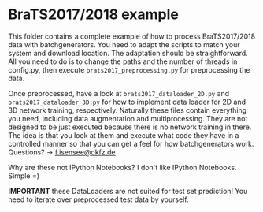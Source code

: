 # BraTS2017/2018 example


This folder contains a complete example of how to process BraTS2017/2018 data with batchgenerators. You need to 
adapt the scripts to match your system and download location. The adaptation should be straightforward. All you need to 
do is to change the paths and the number of threads in config.py, then execute `brats2017_preprocessing.py` for 
preprocessing the data.

Once preprocessed, have a look at `brats2017_dataloader_2D.py` and `brats2017_dataloader_3D.py` for how to implement 
data loader for 2D and 3D network training, respectively. Naturally these files contain everything you need, including
data augmentation and multiprocessing. They are not designed to be just executed because there is no network training 
in there. The idea is that you look at them and execute what code they have in a controlled manner so that you can
get a feel for how batchgenerators work. Questions? -> f.isensee@dkfz.de

Why are these not IPython Notebooks? I don't like IPython Notebooks. Simple =)

**IMPORTANT** these DataLoaders are not suited for test set prediction! You need to iterate over preprocessed test 
data by yourself. 

